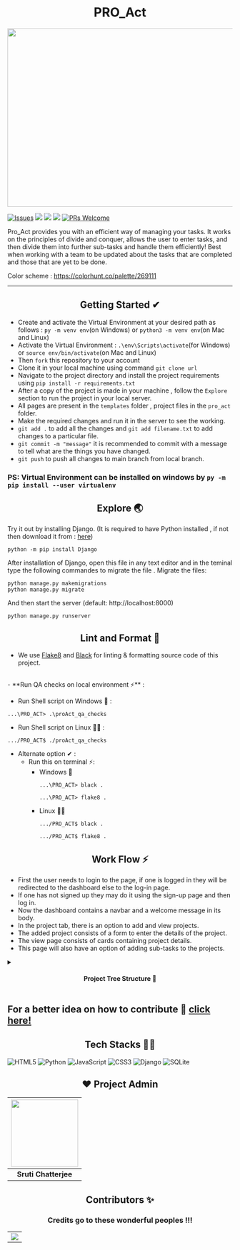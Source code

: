 <h1 align="center"> PRO_Act </h1>

<img src="https://github.com/sruti2024/PRO_Act/blob/main/media/cover.png" height="400px" width="1000px">

[![Issues](https://img.shields.io/github/issues/sruti2024/PRO_Act)](https://github.com/sruti2024/PRO_Act/issues)
<img src="https://img.shields.io/badge/Front%20End-CSS%20JS-orange">
<img src="https://img.shields.io/badge/Back%20End-DJango%20MySQLite-lightgrey">
<img src="https://img.shields.io/badge/Open%20Source-Connect%20Contribute-blueviolet">
[![PRs Welcome](https://img.shields.io/badge/PRs-welcome-brightgreen.svg?style=flat-square)](http://makeapullrequest.com)

Pro_Act provides you with an efficient way of managing your tasks. It works on the principles of divide and conquer, allows the user to enter tasks, and then divide them into further sub-tasks and handle them efficiently!
Best when working with a team to be updated about the tasks that are completed and those that are yet to be done.

Color scheme : https://colorhunt.co/palette/269111

---
<h2 align="center"> Getting Started ✔ </h2>


* Create and activate the Virtual Environment at your desired path as follows :
`py -m venv env`(on Windows) or `python3 -m venv env`(on Mac and Linux)
* Activate the Virtual Environment : `.\env\Scripts\activate`(for Windows) or `source env/bin/activate`(on Mac and Linux)
* Then `fork` this repository to your account
* Clone it in your local machine using command `git clone url`
* Navigate to the project directory and install the project requirements using `pip install -r requirements.txt`
* After a copy of the project is made in your machine , follow the `Explore` section to run the project in your local server.
* All pages are present in the `templates` folder , project files in the `pro_act` folder.
* Make the required changes and run it in the server to see the working.
* `git add .` to add all the changes and `git add filename.txt` to add changes to a particular file.
* `git commit -m "message"` it is recommended to commit with a message to tell what are the things you have changed.
* `git push` to push all changes to main branch from local branch.
### PS: Virtual Environment can be installed on windows by `py -m pip install --user virtualenv`




<h2 align="center"> Explore 🌏</h2>

Try it out by installing Django. (It is required to have Python installed , if not then download it from : [here](https://www.python.org/downloads/))

    python -m pip install Django
    
    
After installation of Django, open this file in any text editor and in the teminal type the following commandes to migrate the file . 
Migrate the files:

    python manage.py makemigrations
    python manage.py migrate

And then start the server (default: http://localhost:8000)

    python manage.py runserver

<h2 align="center">Lint and Format 📜</h2>

- We use [Flake8](https://flake8.pycqa.org/en/latest/manpage.html) and [Black](https://pypi.org/project/black/) for linting & formatting source code of this project.
<br>
- **Run QA checks on local environment ⚡** :

  - Run Shell script on Windows 💾 :

  ```
  ...\PRO_ACT> .\proAct_qa_checks
  ``` 

  - Run Shell script on Linux 👨‍💻 :

  ```
  .../PRO_ACT$ ./proAct_qa_checks
  ``` 
  
  - Alternate option ✔ :
    - Run this on terminal ⚡:
      - Windows 💾
        ```
        ...\PRO_ACT> black .
        ``` 
        ```
        ...\PRO_ACT> flake8 .
        ``` 
      - Linux 👨‍💻
        ```
        .../PRO_ACT$ black .
        ``` 
        ```
        .../PRO_ACT$ flake8 .
        ``` 

<h2 align="center"> Work Flow ⚡</h2>

* First the user needs to login to the page, if one is logged in they will be redirected to the dashboard else to the log-in page.
* If one has not signed up they may do it using the sign-up page and then log in.
* Now the dashboard contains a navbar and a welcome message in its body.
* In the project tab, there is an option to add and view projects.
* The added project consists of a form to enter the details of the project.
* The view page consists of cards containing project details.
* This page will also have an option of adding sub-tasks to the projects.

<details close>
<summary><h4 align="center">Project Tree Structure 📁</h2></summary>
<summary><strong> Project tree structure 👇</strong> </summary>

```

PRO_Act/📑
┣ assets/📂
┃ ┣ logosvgfile.svg
┃ ┣ Pro act new logo.png
┃ ┗ Pro_Act-LOGO1.png
┣ home/📂
┃ ┣ admin.py
┃ ┣ apps.py
┃ ┣ forms.py
┃ ┣ models.py
┃ ┣ signals.py
┃ ┣ urls.py
┃ ┗ views.py
┣ media/📂
┃ ┣ cover.png
┃ ┗ readme
┣ pro_act/📂
┃ ┣ asgi.py
┃ ┣ settings.py
┃ ┣ urls.py
┃ ┗ wsgi.py
┣ static/📂
┃ ┣ css/📁
┃ ┃ ┗ moduleStyle.css
┃ ┣ favicon/📁
┃ ┃ ┗ favicon-32x32.png
┃ ┣ images/📁
┃ ┃ ┣ logo/📁
┃ ┃ ┃ ┣ PRO_ACT_Bck.png
┃ ┃ ┃ ┗ PRO_ACT_Bck.svg
┃ ┃ ┣ add.png
┃ ┃ ┣ google.png
┃ ┃ ┣ module.png
┃ ┃ ┣ timer.png
┃ ┃ ┣ update.png
┃ ┃ ┗ user.png
┃ ┗ js/📁
┃   ┣ DarkMode.js
┃   ┣ modules.js
┃   ┣ register.js
┃   ┗ reset-pwd.js
┣ templates/📁
┃ ┣ emails/📁
┃ ┃ ┣ otp.html
┃ ┃ ┗ welcome.html
┃ ┣ about.html
┃ ┣ base.html
┃ ┣ changepassword.html
┃ ┣ contact.html
┃ ┣ forgot-password.html
┃ ┣ index.html
┃ ┣ login.html
┃ ┣ modules.html
┃ ┣ profile.html
┃ ┣ profile_update.html
┃ ┣ project_add.html
┃ ┣ project_view.html
┃ ┣ signup.html
┃ ┣ style.css
┃ ┣ todo2.jpg
┃ ┗ todo3.jpg
┣ .flake8
┣ .gitignore
┣ proAct_qa_checks
┣ contributing.md
┣ Contributors.md
┣ db.sqlite3
┣ manage.py
┣ Pro_act compact logo
┣ README.md
┗ requirements.txt

```
</details>

## For a better idea on how to contribute 🤩 [click here!](./contributing.md)



<h2 align="center"> Tech Stacks 👨‍💻 </h2>
<p>
<img alt="HTML5" src="https://img.shields.io/badge/html5%20-%23E34F26.svg?&style=for-the-badge&logo=html5&logoColor=white"/>    
<img alt="Python" src="https://img.shields.io/badge/python%20-%2314354C.svg?&style=for-the-badge&logo=python&logoColor=white"/>    
<img alt="JavaScript" src="https://img.shields.io/badge/javascript%20-%23323330.svg?&style=for-the-badge&logo=javascript&logoColor=%23F7DF1E"/>   	
<img alt="CSS3" src="https://img.shields.io/badge/css3%20-%231572B6.svg?&style=for-the-badge&logo=css3&logoColor=white"/>   
<img alt="Django" src="https://img.shields.io/badge/django%20-%23092E20.svg?&style=for-the-badge&logo=django&logoColor=white"/>    
<img alt="SQLite" src ="https://img.shields.io/badge/sqlite-%2307405e.svg?&style=for-the-badge&logo=sqlite&logoColor=white"/> 
</p>


<h2 align="center"> ❤️ Project Admin</h2>

|                                   <a href="https://github.com/sruti2024" ><img src="https://avatars1.githubusercontent.com/u/56480052?s=400&u=164525456dc135ceefd83c5d4c6c0dd0984f5c12&v=4" width=150px height=150px /></a>                               |
| :-----------------------------------------------------------------------------------------------------------------------------------------------------------------------------------------------------------------------------------------------------------------: |
|                                                                                      **Sruti Chatterjee**     


<h2 align="center"> Contributors ✨</h2>

<h3 align="center"> Credits go to these wonderful peoples !!!</h3>


            
<table >
	<tr>
		<td >
			<a href="https://github.com/sruti2024/PRO_Act/graphs/contributors">
  <img src="https://contrib.rocks/image?repo=sruti2024/PRO_Act" />
</a>
		</td>
	</tr>
</table>




